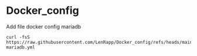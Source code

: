 # Docker_config

Add file docker config mariadb
```
curl -fsS https://raw.githubusercontent.com/LenRapp/Docker_config/refs/heads/main/compose-mariadb.yml
```
